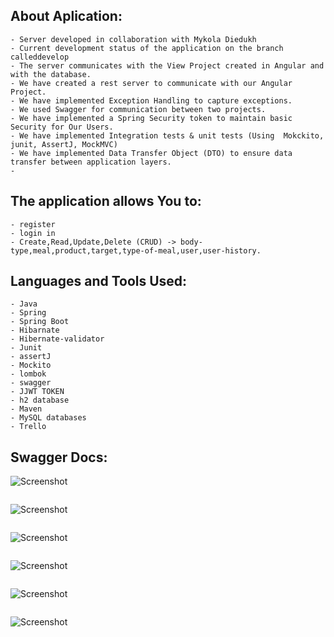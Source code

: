 
## About Aplication:

````
- Server developed in collaboration with Mykola Diedukh
- Current development status of the application on the branch calleddevelop
- The server communicates with the View Project created in Angular and with the database.
- We have created a rest server to communicate with our Angular Project.
- We have implemented Exception Handling to capture exceptions.
- We used Swagger for communication between two projects.
- We have implemented a Spring Security token to maintain basic Security for Our Users.
- We have implemented Integration tests & unit tests (Using  Mokckito, junit, AssertJ, MockMVC)
- We have implemented Data Transfer Object (DTO) to ensure data transfer between application layers.
-
````
## The application allows You to:

````
- register
- login in
- Create,Read,Update,Delete (CRUD) -> body-type,meal,product,target,type-of-meal,user,user-history.
````
## Languages and Tools Used:

````
- Java
- Spring
- Spring Boot
- Hibarnate
- Hibernate-validator
- Junit
- assertJ
- Mockito
- lombok
- swagger
- JJWT TOKEN
- h2 database
- Maven 
- MySQL databases
- Trello
````

## Swagger Docs:

![Screenshot](readme-img/startowa.png)
````
````
![Screenshot](readme-img/przepisy.png)
````
````
![Screenshot](readme-img/plany.png)
````
````
![Screenshot](readme-img/dataEdit.png)
````
````
![Screenshot](readme-img/passwordedit.png)
````
````
![Screenshot](readme-img/all.png)


